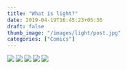 ```yaml
---
title: "What is light?"
date: 2019-04-19T16:45:23+05:30
draft: false
thumb_image: "/images/light/post.jpg"
categories: ["Comics"]
---
```


![](/images/light/Page_1.png)
![](/images/light/Page_2.png)
![](/images/light/Page_3.png)
![](/images/light/Page_4.png)
![](/images/light/Page_5.png)